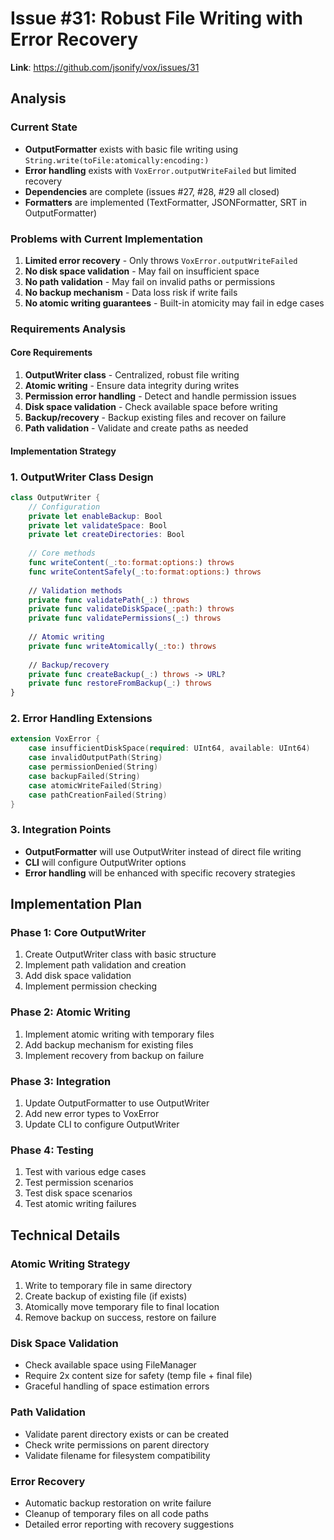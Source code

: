 # Issue #31: Robust File Writing with Error Recovery

**Link**: https://github.com/jsonify/vox/issues/31

## Analysis

### Current State
- **OutputFormatter** exists with basic file writing using `String.write(toFile:atomically:encoding:)`
- **Error handling** exists with `VoxError.outputWriteFailed` but limited recovery
- **Dependencies** are complete (issues #27, #28, #29 all closed)
- **Formatters** are implemented (TextFormatter, JSONFormatter, SRT in OutputFormatter)

### Problems with Current Implementation
1. **Limited error recovery** - Only throws `VoxError.outputWriteFailed`
2. **No disk space validation** - May fail on insufficient space
3. **No path validation** - May fail on invalid paths or permissions
4. **No backup mechanism** - Data loss risk if write fails
5. **No atomic writing guarantees** - Built-in atomicity may fail in edge cases

### Requirements Analysis

#### Core Requirements
1. **OutputWriter class** - Centralized, robust file writing
2. **Atomic writing** - Ensure data integrity during writes
3. **Permission error handling** - Detect and handle permission issues
4. **Disk space validation** - Check available space before writing
5. **Backup/recovery** - Backup existing files and recover on failure
6. **Path validation** - Validate and create paths as needed

#### Implementation Strategy

### 1. OutputWriter Class Design
```swift
class OutputWriter {
    // Configuration
    private let enableBackup: Bool
    private let validateSpace: Bool
    private let createDirectories: Bool
    
    // Core methods
    func writeContent(_:to:format:options:) throws
    func writeContentSafely(_:to:format:options:) throws
    
    // Validation methods
    private func validatePath(_:) throws
    private func validateDiskSpace(_:path:) throws
    private func validatePermissions(_:) throws
    
    // Atomic writing
    private func writeAtomically(_:to:) throws
    
    // Backup/recovery
    private func createBackup(_:) throws -> URL?
    private func restoreFromBackup(_:) throws
}
```

### 2. Error Handling Extensions
```swift
extension VoxError {
    case insufficientDiskSpace(required: UInt64, available: UInt64)
    case invalidOutputPath(String)
    case permissionDenied(String)
    case backupFailed(String)
    case atomicWriteFailed(String)
    case pathCreationFailed(String)
}
```

### 3. Integration Points
- **OutputFormatter** will use OutputWriter instead of direct file writing
- **CLI** will configure OutputWriter options
- **Error handling** will be enhanced with specific recovery strategies

## Implementation Plan

### Phase 1: Core OutputWriter
1. Create OutputWriter class with basic structure
2. Implement path validation and creation
3. Add disk space validation
4. Implement permission checking

### Phase 2: Atomic Writing
1. Implement atomic writing with temporary files
2. Add backup mechanism for existing files
3. Implement recovery from backup on failure

### Phase 3: Integration
1. Update OutputFormatter to use OutputWriter
2. Add new error types to VoxError
3. Update CLI to configure OutputWriter

### Phase 4: Testing
1. Test with various edge cases
2. Test permission scenarios
3. Test disk space scenarios
4. Test atomic writing failures

## Technical Details

### Atomic Writing Strategy
1. Write to temporary file in same directory
2. Create backup of existing file (if exists)
3. Atomically move temporary file to final location
4. Remove backup on success, restore on failure

### Disk Space Validation
- Check available space using FileManager
- Require 2x content size for safety (temp file + final file)
- Graceful handling of space estimation errors

### Path Validation
- Validate parent directory exists or can be created
- Check write permissions on parent directory
- Validate filename for filesystem compatibility

### Error Recovery
- Automatic backup restoration on write failure
- Cleanup of temporary files on all code paths
- Detailed error reporting with recovery suggestions